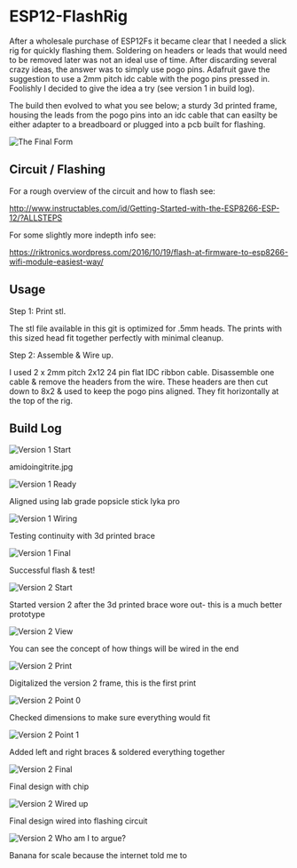 # ESP12-FlashRig

After a wholesale purchase of ESP12Fs it became clear that I needed a slick rig for quickly flashing them. Soldering on headers or leads that would need to be removed later was not an ideal use of time. After discarding several crazy ideas, the answer was to simply use pogo pins. Adafruit gave the suggestion to use a 2mm pitch idc cable with the pogo pins pressed in. Foolishly I decided to give the idea a try (see version 1 in build log).


The build then evolved to what you see below; a sturdy 3d printed frame, housing the leads from the pogo pins into an idc cable that can easilty be either adapter to a breadboard or plugged into a pcb built for flashing.


![The Final Form](http://img.marzavec.com/ESP12-FlashRig-12-2.jpg "See hooked up final build at the end of the build log.")



## Circuit / Flashing

For a rough overview of the circuit and how to flash see:

http://www.instructables.com/id/Getting-Started-with-the-ESP8266-ESP-12/?ALLSTEPS

For some slightly more indepth info see:

https://riktronics.wordpress.com/2016/10/19/flash-at-firmware-to-esp8266-wifi-module-easiest-way/

## Usage

Step 1: Print stl.

The stl file available in this git is optimized for .5mm heads. The prints with this sized head fit together perfectly with minimal cleanup.


Step 2: Assemble & Wire up.

I used 2 x 2mm pitch 2x12 24 pin flat IDC ribbon cable. Disassemble one cable & remove the headers from the wire. These headers are then cut down to 8x2 & used to keep the pogo pins aligned. They fit horizontally at the top of the rig.

## Build Log

![Version 1 Start](http://img.marzavec.com/ESP12-FlashRig-1-2.jpg "amidoingitrite.jpg")

amidoingitrite.jpg


![Version 1 Ready](http://img.marzavec.com/ESP12-FlashRig-3-2.jpg "Aligned using lab grade popsicle stick lyka pro")

Aligned using lab grade popsicle stick lyka pro


![Version 1 Wiring](http://img.marzavec.com/ESP12-FlashRig-4-2.jpg "Testing continuity with 3d printed brace")

Testing continuity with 3d printed brace


![Version 1 Final](http://img.marzavec.com/ESP12-FlashRig-5-2.jpg "Successful flash & test!")

Successful flash & test!


![Version 2 Start](http://img.marzavec.com/ESP12-FlashRig-6-2.jpg "Started version 2 after the 3d printed brace wore out- this is a much better prototype")

Started version 2 after the 3d printed brace wore out- this is a much better prototype


![Version 2 View](http://img.marzavec.com/ESP12-FlashRig-7-2.jpg "You can see the concept of how things will be wired in the end")

You can see the concept of how things will be wired in the end


![Version 2 Print](http://img.marzavec.com/ESP12-FlashRig-8-2.jpg "Digitalized the version 2 frame, this is the first print")

Digitalized the version 2 frame, this is the first print


![Version 2 Point 0](http://img.marzavec.com/ESP12-FlashRig-10-2.jpg "Checked dimensions to make sure everything would fit")

Checked dimensions to make sure everything would fit


![Version 2 Point 1](http://img.marzavec.com/ESP12-FlashRig-11-2.jpg "Added left and right braces & soldered everything together")

Added left and right braces & soldered everything together


![Version 2 Final](http://img.marzavec.com/ESP12-FlashRig-12-2.jpg "Final design with chip")

Final design with chip


![Version 2 Wired up](http://img.marzavec.com/ESP12-FlashRig-13-2.jpg "Final design wired into flashing circuit")

Final design wired into flashing circuit


![Version 2 Who am I to argue?](http://img.marzavec.com/ESP12-FlashRig-14-2.jpg "Banana for scale because the internet told me to")

Banana for scale because the internet told me to


